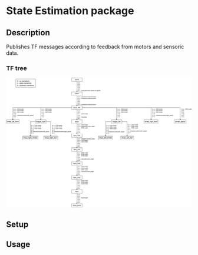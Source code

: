 # State Estimation package

## Description
Publishes TF messages according to feedback from motors and sensoric data.

### TF tree
<p align="center">
    <img src="../../../doc/sPrinter_design_diagram-TF_tree.svg">
</p>

## Setup


## Usage
